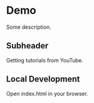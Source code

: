 # Demo

Some description.

## Subheader

Getting tutorials from YouTube.

## Local Development

Open index.html in your browser.
